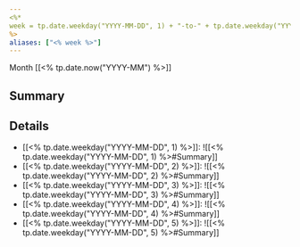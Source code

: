 ```yaml
---
<%* 
week = tp.date.weekday("YYYY-MM-DD", 1) + "-to-" + tp.date.weekday("YYYY-MM-DD", 5)
%>
aliases: ["<% week %>"]
---
```

Month [[<% tp.date.now("YYYY-MM") %>]]
## Summary

## Details

- [[<% tp.date.weekday("YYYY-MM-DD", 1) %>]]: ![[<% tp.date.weekday("YYYY-MM-DD", 1) %>#Summary]]
- [[<% tp.date.weekday("YYYY-MM-DD", 2) %>]]: ![[<% tp.date.weekday("YYYY-MM-DD", 2) %>#Summary]]
- [[<% tp.date.weekday("YYYY-MM-DD", 3) %>]]: ![[<% tp.date.weekday("YYYY-MM-DD", 3) %>#Summary]]
- [[<% tp.date.weekday("YYYY-MM-DD", 4) %>]]: ![[<% tp.date.weekday("YYYY-MM-DD", 4) %>#Summary]]
- [[<% tp.date.weekday("YYYY-MM-DD", 5) %>]]: ![[<% tp.date.weekday("YYYY-MM-DD", 5) %>#Summary]]